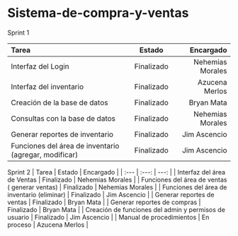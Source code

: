 
# Sistema-de-compra-y-ventas

Sprint 1


| Tarea | Estado | Encargado |
| :---         |     :---:      |          ---: |
| Interfaz del Login   | Finalizado     | Nehemias Morales    |
| Interfaz del inventario   | Finalizado     | Azucena Merlos    |
| Creación de la base de datos     | Finalizado       | Bryan Mata      |
| Consultas con la base de datos     | Finalizado       | Nehemias Morales      |
| Generar reportes de inventario     | Finalizado       | Jim Ascencio      |
| Funciones del área de inventario (agregar, modificar)     | Finalizado       | Jim Ascencio      |


Sprint 2
| Tarea | Estado | Encargado |
| :---         |     :---:      |          ---: |
| Interfaz del área de Ventas     | Finalizado      | Nehemias Morales      |
| Funciones del área de ventas ( generar ventas)     | Finalizado       | Nehemias Morales      |
| Funciones del área de inventario (eliminar)     | Finalizado       | Jim Ascencio      |
| Generar reportes de ventas     | Finalizado       | Bryan Mata      |
| Generar reportes de compras     | Finalizado       | Bryan Mata     |
| Creación de funciones del admin y permisos de usuario  | Finalizado     | Jim Ascencio    |
| Manual de procedimientos     | En proceso       | Azucena Merlos     |


